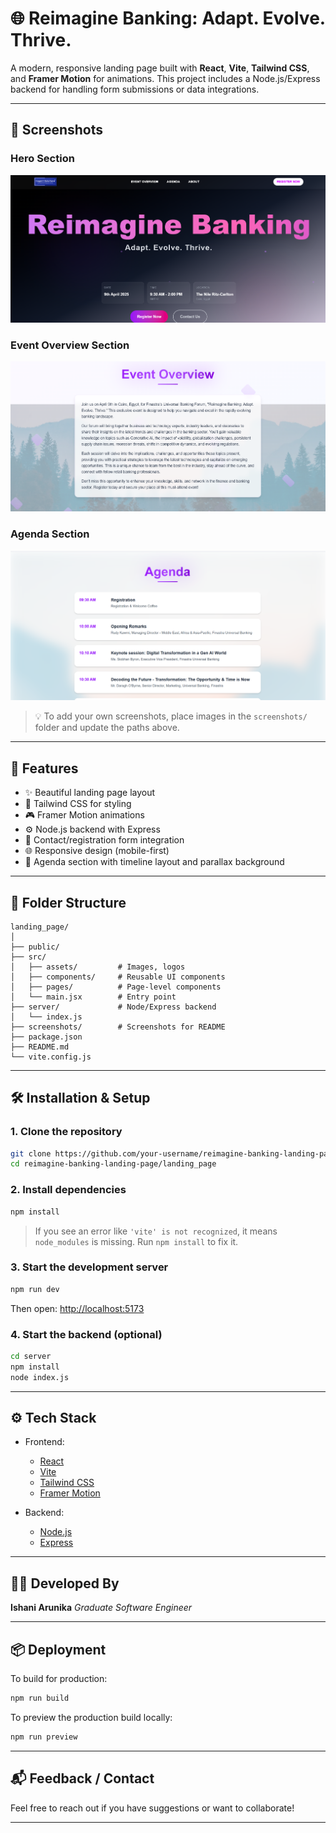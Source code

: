 # 🌐 Reimagine Banking: Adapt. Evolve. Thrive.

A modern, responsive landing page built with **React**, **Vite**, **Tailwind CSS**, and **Framer Motion** for animations. This project includes a Node.js/Express backend for handling form submissions or data integrations.

---

## 📸 Screenshots

### Hero Section

![Hero Screenshot](./screenshots/home.png)

### Event Overview Section

![Agenda Screenshot](./screenshots/overview.png)

### Agenda Section

![Agenda Screenshot](./screenshots/agenda.png)

> 💡 To add your own screenshots, place images in the `screenshots/` folder and update the paths above.

---

## 🚀 Features

* ✨ Beautiful landing page layout
* 🎨 Tailwind CSS for styling
* 🎮 Framer Motion animations
* ⚙️ Node.js backend with Express
* 🔗 Contact/registration form integration
* 🌐 Responsive design (mobile-first)
* 📄 Agenda section with timeline layout and parallax background

---

## 📁 Folder Structure

```
landing_page/
│
├── public/
├── src/
│   ├── assets/         # Images, logos
│   ├── components/     # Reusable UI components
│   ├── pages/          # Page-level components
│   └── main.jsx        # Entry point
├── server/             # Node/Express backend
│   └── index.js
├── screenshots/        # Screenshots for README
├── package.json
├── README.md
└── vite.config.js
```

---

## 🛠️ Installation & Setup

### 1. Clone the repository

```bash
git clone https://github.com/your-username/reimagine-banking-landing-page.git
cd reimagine-banking-landing-page/landing_page
```

### 2. Install dependencies

```bash
npm install
```

> If you see an error like `'vite' is not recognized`, it means `node_modules` is missing. Run `npm install` to fix it.

### 3. Start the development server

```bash
npm run dev
```

Then open: [http://localhost:5173](http://localhost:5173)

### 4. Start the backend (optional)

```bash
cd server
npm install
node index.js
```

---

## ⚙️ Tech Stack

* Frontend:

  * [React](https://reactjs.org/)
  * [Vite](https://vitejs.dev/)
  * [Tailwind CSS](https://tailwindcss.com/)
  * [Framer Motion](https://www.framer.com/motion/)

* Backend:

  * [Node.js](https://nodejs.org/)
  * [Express](https://expressjs.com/)

---

## 👩‍💻 Developed By

**Ishani Arunika**
*Graduate Software Engineer*

---

## 📦 Deployment

To build for production:

```bash
npm run build
```

To preview the production build locally:

```bash
npm run preview
```

---

## 📬 Feedback / Contact

Feel free to reach out if you have suggestions or want to collaborate!

---
